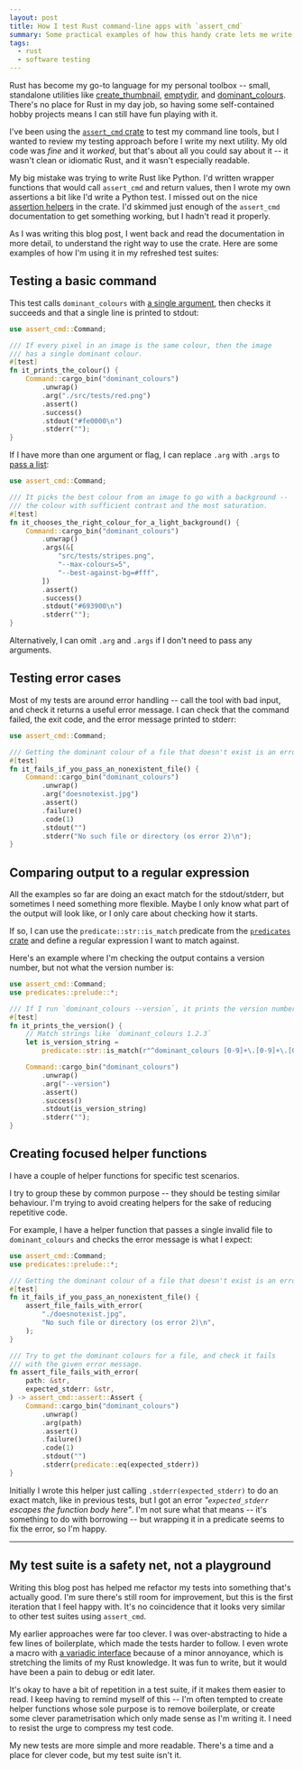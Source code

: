 ```yaml
---
layout: post
title: How I test Rust command-line apps with `assert_cmd`
summary: Some practical examples of how this handy crate lets me write clear, readable tests.
tags:
  - rust
  - software testing
---
```

Rust has become my go-to language for my personal toolbox -- small, standalone utilities like [create_thumbnail], [emptydir], and [dominant_colours].
There's no place for Rust in my day job, so having some self-contained hobby projects means I can still have fun playing with it.

I've been using the [`assert_cmd` crate][assert_cmd] to test my command line tools, but I wanted to review my testing approach before I write my next utility.
My old code was *fine* and it *worked*, but that's about all you could say about it -- it wasn't clean or idiomatic Rust, and it wasn't especially readable.

My big mistake was trying to write Rust like Python.
I'd written wrapper functions that would call `assert_cmd` and return values, then I wrote my own assertions a bit like I'd write a Python test.
I missed out on the nice [assertion helpers] in the crate.
I'd skimmed just enough of the `assert_cmd` documentation to get something working, but I hadn't read it properly.

As I was writing this blog post, I went back and read the documentation in more detail, to understand the right way to use the crate.
Here are some examples of how I'm using it in my refreshed test suites:

[create_thumbnail]: /2024/create-thumbnail/
[emptydir]: /2024/emptydir/
[dominant_colours]: ~/2021/dominant-colours/
[assert_cmd]: https://crates.io/crates/assert_cmd
[assertion helpers]: https://docs.rs/assert_cmd/latest/assert_cmd/assert/struct.Assert.html

## Testing a basic command

This test calls `dominant_colours` with [a single argument][arg], then checks it succeeds and that a single line is printed to stdout:

```rust
use assert_cmd::Command;

/// If every pixel in an image is the same colour, then the image
/// has a single dominant colour.
#[test]
fn it_prints_the_colour() {
    Command::cargo_bin("dominant_colours")
        .unwrap()
        .arg("./src/tests/red.png")
        .assert()
        .success()
        .stdout("#fe0000\n")
        .stderr("");
}
```

[arg]: https://docs.rs/assert_cmd/latest/assert_cmd/cmd/struct.Command.html#method.arg

If I have more than one argument or flag, I can replace `.arg` with `.args` to [pass a list][args]:

```rust
use assert_cmd::Command;

/// It picks the best colour from an image to go with a background --
/// the colour with sufficient contrast and the most saturation.
#[test]
fn it_chooses_the_right_colour_for_a_light_background() {
    Command::cargo_bin("dominant_colours")
        .unwrap()
        .args(&[
            "src/tests/stripes.png",
            "--max-colours=5",
            "--best-against-bg=#fff",
        ])
        .assert()
        .success()
        .stdout("#693900\n")
        .stderr("");
}
```

[args]: https://docs.rs/assert_cmd/latest/assert_cmd/cmd/struct.Command.html#method.args

Alternatively, I can omit `.arg` and `.args` if I don't need to pass any arguments.

## Testing error cases

Most of my tests are around error handling -- call the tool with bad input, and check it returns a useful error message.
I can check that the command failed, the exit code, and the error message printed to stderr:

```rust
use assert_cmd::Command;

/// Getting the dominant colour of a file that doesn't exist is an error.
#[test]
fn it_fails_if_you_pass_an_nonexistent_file() {
    Command::cargo_bin("dominant_colours")
        .unwrap()
        .arg("doesnotexist.jpg")
        .assert()
        .failure()
        .code(1)
        .stdout("")
        .stderr("No such file or directory (os error 2)\n");
}
```

## Comparing output to a regular expression

All the examples so far are doing an exact match for the stdout/stderr, but sometimes I need something more flexible.
Maybe I only know what part of the output will look like, or I only care about checking how it starts.

If so, I can use the `predicate::str::is_match` predicate from the [`predicates` crate][predicates] and define a regular expression I want to match against.

Here's an example where I'm checking the output contains a version number, but not what the version number is:

```rust
use assert_cmd::Command;
use predicates::prelude::*;

/// If I run `dominant_colours --version`, it prints the version number.
#[test]
fn it_prints_the_version() {
    // Match strings like `dominant_colours 1.2.3`
    let is_version_string =
        predicate::str::is_match(r"^dominant_colours [0-9]+\.[0-9]+\.[0-9]+\n$").unwrap();

    Command::cargo_bin("dominant_colours")
        .unwrap()
        .arg("--version")
        .assert()
        .success()
        .stdout(is_version_string)
        .stderr("");
}
```

[predicates]: https://crates.io/crates/predicates

## Creating focused helper functions

I have a couple of helper functions for specific test scenarios.

I try to group these by common purpose -- they should be testing similar behaviour.
I'm trying to avoid creating helpers for the sake of reducing repetitive code.

For example, I have a helper function that passes a single invalid file to `dominant_colours` and checks the error message is what I expect:

```rust
use assert_cmd::Command;
use predicates::prelude::*;

/// Getting the dominant colour of a file that doesn't exist is an error.
#[test]
fn it_fails_if_you_pass_an_nonexistent_file() {
    assert_file_fails_with_error(
        "./doesnotexist.jpg",
        "No such file or directory (os error 2)\n",
    );
}

/// Try to get the dominant colours for a file, and check it fails
/// with the given error message.
fn assert_file_fails_with_error(
    path: &str,
    expected_stderr: &str,
) -> assert_cmd::assert::Assert {
    Command::cargo_bin("dominant_colours")
        .unwrap()
        .arg(path)
        .assert()
        .failure()
        .code(1)
        .stdout("")
        .stderr(predicate::eq(expected_stderr))
}
```

Initially I wrote this helper just calling `.stderr(expected_stderr)` to do an exact match, like in previous tests, but I got an error *"`expected_stderr` escapes the function body here"*.
I'm not sure what that means -- it's something to do with borrowing -- but wrapping it in a predicate seems to fix the error, so I'm happy.

---

## My test suite is a safety net, not a playground

Writing this blog post has helped me refactor my tests into something that's actually good.
I'm sure there's still room for improvement, but this is the first iteration that I feel happy with.
It's no coincidence that it looks very similar to other test suites using `assert_cmd`.

My earlier approaches were far too clever.
I was over-abstracting to hide a few lines of boilerplate, which made the tests harder to follow.
I even wrote a macro with [a variadic interface] because of a minor annoyance, which is stretching the limits of my Rust knowledge.
It was fun to write, but it would have been a pain to debug or edit later.

It's okay to have a bit of repetition in a test suite, if it makes them easier to read.
I keep having to remind myself of this -- I'm often tempted to create helper functions whose sole purpose is to remove boilerplate, or create some clever parametrisation which only made sense as I'm writing it.
I need to resist the urge to compress my test code.

My new tests are more simple and more readable.
There's a time and a place for clever code, but my test suite isn't it.

[a variadic interface]: https://doc.rust-lang.org/rust-by-example/macros/variadics.html
